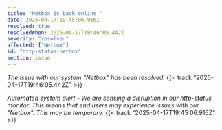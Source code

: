 ```yaml
---
title: "Netbox is back online!"
date: 2025-04-17T19:45:06.916Z
resolved: true
resolvedWhen: 2025-04-17T19:46:05.442Z
severity: "resolved"
affected: ["Netbox"]
id: "http-status-netbox"
section: issue
---
```


*The issue with our system "Netbox" has been resolved.* {{< track "2025-04-17T19:46:05.442Z" >}}

**Automated system alert* - We are sensing a disruption in our http-status monitor. This means that end users may experience issues with our "Netbox". This may be temporary.* {{< track "2025-04-17T19:45:06.916Z" >}}
